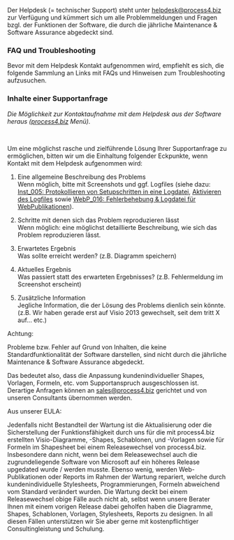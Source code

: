 

Der Helpdesk (= technischer Support) steht unter <helpdesk@process4.biz>
zur Verfügung und kümmert sich um alle Problemmeldungen und Fragen bzgl.
der Funktionen der Software, die durch die jährliche Maintenance &
Software Assurance abgedeckt sind.

### FAQ und Troubleshooting

Bevor mit dem Helpdesk Kontakt aufgenommen wird, empfiehlt es sich, die
folgende Sammlung an Links mit FAQs und Hinweisen zum Troubleshooting
aufzusuchen.

### Inhalte einer Supportanfrage


*Die Möglichkeit zur Kontaktaufnahme mit dem Helpdesk aus der Software
heraus ([process4.biz](http://process4.biz) Menü).*

 

Um eine möglichst rasche und zielführende Lösung Ihrer Supportanfrage zu
ermöglichen, bitten wir um die Einhaltung folgender Eckpunkte, wenn
Kontakt mit dem Helpdesk aufgenommen wird:

1.  Eine allgemeine Beschreibung des Problems  
    Wenn möglich, bitte mit Screenshots und ggf. Logfiles (siehe dazu:
    [Inst\_005: Protokollieren von Setupschritten in eine
    Logdatei](Inst_005_Protokollieren_von_Setupschritten_in_eine_Logdatei),
    [Aktivieren des
    Logfiles](Client-Einstellungen_1016125.html#Client-Einstellungen-AktivierendesLogfiles)
    sowie [WebP\_016: Fehlerbehebung & Logdatei für
    WebPublikationen](WebP_016_Fehlerbehebung_Logdatei_für_WebPublikationen)).  
      
2.  Schritte mit denen sich das Problem reproduzieren lässt  
    Wenn möglich: eine möglichst detaillierte Beschreibung, wie sich das
    Problem reproduzieren lässt.  
      
3.  Erwartetes Ergebnis  
    Was sollte erreicht werden? (z.B. Diagramm speichern)  
      
4.  Aktuelles Ergebnis  
    Was passiert statt des erwarteten Ergebnisses? (z.B. Fehlermeldung
    im Screenshot erscheint)  
      
5.  Zusätzliche Information  
    Jegliche Information, die der Lösung des Problems dienlich sein
    könnte. (z.B. Wir haben gerade erst auf Visio 2013 gewechselt, seit
    dem tritt X auf... etc.)  
      

Achtung:

Probleme bzw. Fehler auf Grund von Inhalten, die keine
Standardfunktionalität der Software darstellen, sind nicht durch die
jährliche Maintenance & Software Assurance abgedeckt.

Das bedeutet also, dass die Anpassung kundenindividueller Shapes,
Vorlagen, Formeln, etc. vom Supportanspruch ausgeschlossen ist.
Derartige Anfragen können an <sales@process4.biz> gerichtet und von
unseren Consultants übernommen werden.

Aus unserer EULA:

Jedenfalls nicht Bestandteil der Wartung ist die Aktualisierung oder die
Sicherstellung der Funktionsfähigkeit durch uns für die mit process4.biz
erstellten Visio-Diagramme, -Shapes, Schablonen, und -Vorlagen sowie für
Formeln im Shapesheet bei einem Releasewechsel von process4.biz.
Insbesondere dann nicht, wenn bei dem Releasewechsel auch die
zugrundeliegende Software von Microsoft auf ein höheres Release
upgedated wurde / werden musste. Ebenso wenig, werden Web-Publikationen
oder Reports im Rahmen der Wartung repariert, welche durch
kundenindividuelle Stylesheets, Programmierungen, Formeln abweichend vom
Standard verändert wurden. Die Wartung deckt bei einem Releasewechsel
obige Fälle auch nicht ab, selbst wenn unsere Berater Ihnen mit einem
vorigen Release dabei geholfen haben die Diagramme, Shapes, Schablonen,
Vorlagen, Stylesheets, Reports zu designen. In all diesen Fällen
unterstützen wir Sie aber gerne mit kostenpflichtiger Consultingleistung
und Schulung.
